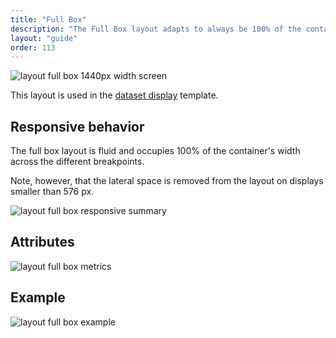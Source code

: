 ```yaml
---
title: "Full Box"
description: "The Full Box layout adapts to always be 100% of the container's width, occupying twelve columns of the grid."
layout: "guide"
order: 113
---
```


![layout full box 1440px width screen](/images/lexicon/layoutfb01.jpg)

This layout is used in the [dataset display](../../../core-components/dataset-display) template.

## Responsive behavior

The full box layout is fluid and occupies 100% of the container's width across the different breakpoints.

Note, however, that the lateral space is removed from the layout on displays smaller than 576 px.

![layout full box responsive summary](/images/lexicon/layoutfbsummary.jpg)

## Attributes

![layout full box metrics](/images/lexicon/layoutfbmetrics01.jpg)

## Example

![layout full box example](/images/lexicon/layoutfbmetricsexample.jpg)
